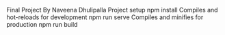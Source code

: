 Final Project By Naveena Dhulipalla 
Project setup
npm install
Compiles and hot-reloads for development
npm run serve
Compiles and minifies for production
npm run build
